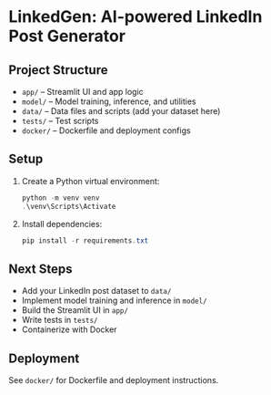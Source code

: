 # LinkedGen: AI-powered LinkedIn Post Generator

## Project Structure
- `app/` – Streamlit UI and app logic
- `model/` – Model training, inference, and utilities
- `data/` – Data files and scripts (add your dataset here)
- `tests/` – Test scripts
- `docker/` – Dockerfile and deployment configs

## Setup
1. Create a Python virtual environment:
   ```powershell
   python -m venv venv
   .\venv\Scripts\Activate
   ```
2. Install dependencies:
   ```powershell
   pip install -r requirements.txt
   ```

## Next Steps
- Add your LinkedIn post dataset to `data/`
- Implement model training and inference in `model/`
- Build the Streamlit UI in `app/`
- Write tests in `tests/`
- Containerize with Docker

## Deployment
See `docker/` for Dockerfile and deployment instructions.
